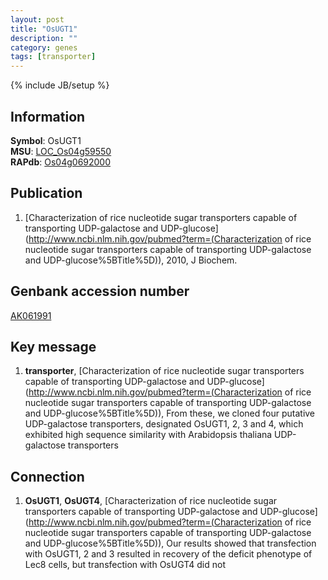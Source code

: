 ```yaml
---
layout: post
title: "OsUGT1"
description: ""
category: genes
tags: [transporter]
---
```

{% include JB/setup %}

## Information
__Symbol__: OsUGT1  
__MSU__: [LOC_Os04g59550](http://rice.plantbiology.msu.edu/cgi-bin/ORF_infopage.cgi?orf=LOC_Os04g59550)  
__RAPdb__: [Os04g0692000](http://rapdb.dna.affrc.go.jp/viewer/gbrowse_details/irgsp1?name=Os04g0692000)  

## Publication
1. [Characterization of rice nucleotide sugar transporters capable of transporting UDP-galactose and UDP-glucose](http://www.ncbi.nlm.nih.gov/pubmed?term=(Characterization of rice nucleotide sugar transporters capable of transporting UDP-galactose and UDP-glucose%5BTitle%5D)), 2010, J Biochem.

## Genbank accession number
[AK061991](http://www.ncbi.nlm.nih.gov/nuccore/AK061991)

## Key message
1. __transporter__, [Characterization of rice nucleotide sugar transporters capable of transporting UDP-galactose and UDP-glucose](http://www.ncbi.nlm.nih.gov/pubmed?term=(Characterization of rice nucleotide sugar transporters capable of transporting UDP-galactose and UDP-glucose%5BTitle%5D)),  From these, we cloned four putative UDP-galactose transporters, designated OsUGT1, 2, 3 and 4, which exhibited high sequence similarity with Arabidopsis thaliana UDP-galactose transporters

## Connection
1. __OsUGT1__, __OsUGT4__, [Characterization of rice nucleotide sugar transporters capable of transporting UDP-galactose and UDP-glucose](http://www.ncbi.nlm.nih.gov/pubmed?term=(Characterization of rice nucleotide sugar transporters capable of transporting UDP-galactose and UDP-glucose%5BTitle%5D)),  Our results showed that transfection with OsUGT1, 2 and 3 resulted in recovery of the deficit phenotype of Lec8 cells, but transfection with OsUGT4 did not


